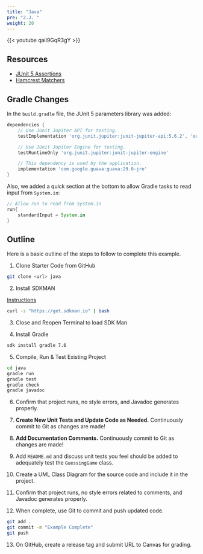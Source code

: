 ```yaml
---
title: "Java"
pre: "2.J. "
weight: 20
---
```


{{< youtube qail9GqR3gY  >}}

## Resources

* [JUnit 5 Assertions](https://junit.org/junit5/docs/5.6.2/api/org.junit.jupiter.api/org/junit/jupiter/api/Assertions.html)
* [Hamcrest Matchers](http://hamcrest.org/JavaHamcrest/javadoc/2.2/)

## Gradle Changes

In the `build.gradle` file, the JUnit 5 parameters library was added:

```groovy
dependencies {
    // Use JUnit Jupiter API for testing.
    testImplementation 'org.junit.jupiter:junit-jupiter-api:5.6.2', 'org.hamcrest:hamcrest:2.2', 'org.junit.jupiter:junit-jupiter-params'

    // Use JUnit Jupiter Engine for testing.
    testRuntimeOnly 'org.junit.jupiter:junit-jupiter-engine'

    // This dependency is used by the application.
    implementation 'com.google.guava:guava:29.0-jre'
}
```

Also, we added a quick section at the bottom to allow Gradle tasks to read input from `System.in`:

```groovy
// Allow run to read from System.in
run{
    standardInput = System.in
}
```

## Outline

Here is a basic outline of the steps to follow to complete this example.

1. Clone Starter Code from GitHub

```bash
git clone <url> java
```

2. Install SDKMAN

[Instructions](https://sdkman.io/install)

```bash
curl -s "https://get.sdkman.io" | bash
```

3. Close and Reopen Terminal to load SDK Man

4. Install Gradle

```bash
sdk install gradle 7.6
```

5. Compile, Run & Test Existing Project

```bash
cd java
gradle run
gradle test
gradle check
gradle javadoc
```

6. Confirm that project runs, no style errors, and Javadoc generates properly. 

7. **Create New Unit Tests and Update Code as Needed.** Continuously commit to Git as changes are made!

8. **Add Documentation Comments.** Continuously commit to Git as changes are made!

9. Add `README.md` and discuss unit tests you feel should be added to adequately test the `GuessingGame` class.

10. Create a UML Class Diagram for the source code and include it in the project. 

11. Confirm that project runs, no style errors related to comments, and Javadoc generates properly. 

12. When complete, use Git to commit and push updated code. 

```bash
git add .
git commit -m "Example Complete"
git push
```

13. On GitHub, create a release tag and submit URL to Canvas for grading. 